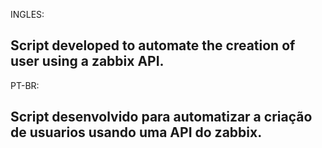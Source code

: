 INGLES:

## Script developed to automate the creation of user using a zabbix API.

PT-BR:

## Script desenvolvido para automatizar a criação de usuarios  usando uma API do zabbix.